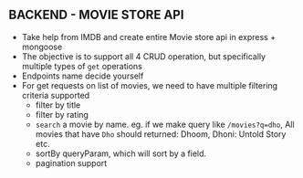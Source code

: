 BACKEND - MOVIE STORE API
-------------------------

-   Take help from IMDB and create entire Movie store api in express + mongoose
-   The objective is to support all 4 CRUD operation, but specifically multiple types of `get` operations
-   Endpoints name decide yourself
-   For get requests on list of movies, we need to have multiple filtering criteria supported
    -   filter by title
    -   filter by rating
    -   `search` a movie by name. eg. if we make query like `/movies?q=dho`, All movies that have `Dho` should returned: Dhoom, Dhoni: Untold Story etc.
    -   sortBy queryParam, which will sort by a field.
    -   pagination support